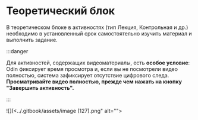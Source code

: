 # Теоретический блок

В теоретическом блоке в  активностях (тип Лекция,  Контрольная и др.)  необходимо в установленный срок самостоятельно изучить материал и выполнить задание.

:::danger

Для активностей, содержащих видеоматериалы, есть **особое условие**: Odin фиксирует время просмотра и, если вы не посмотрели видео полностью, система зафиксирует отсутствие цифрового следа.\
**Просматривайте видео полностью, прежде чем нажать на кнопку "Завершить активность".**

:::

![](<../.gitbook/assets/image (127).png" alt=""><figcaption></figcaption></figure>
